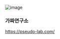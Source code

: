 ![image](https://user-images.githubusercontent.com/90206705/157041216-dce26d92-9d92-49bb-b4ec-16391c487a62.png)


### 가짜연구소
https://pseudo-lab.com/
